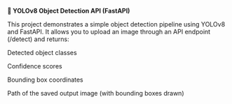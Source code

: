 **🧠 YOLOv8 Object Detection API (FastAPI)**

This project demonstrates a simple object detection pipeline using YOLOv8 and FastAPI.
It allows you to upload an image through an API endpoint (/detect) and returns:

Detected object classes

Confidence scores

Bounding box coordinates

Path of the saved output image (with bounding boxes drawn)
